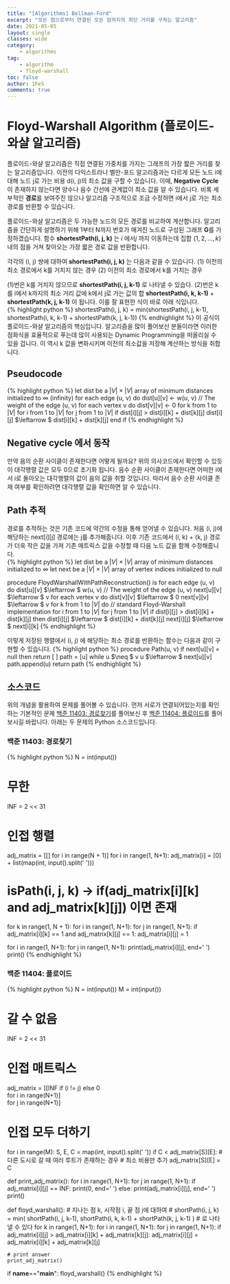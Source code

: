 ```yaml
---
title: "[Algorithms] Bellman-Ford"
excerpt: "모든 점으로부터 연결된 모든 점까지의 최단 거리를 구하는 알고리즘"
date: 2021-05-05
layout: single
classes: wide
category:
    - algorithms
tag:
    - algorithm
    - floyd-warshall
toc: false
author: 1FeS
comments: true
---
```


# Floyd-Warshall Algorithm (플로이드-와샬 알고리즘)

플로이드-와샬 알고리즘은 직접 연결된 가중치를 가지는 그래프의 가장 짧은 거리를 찾는 알고리즘입니다. 이전의 다익스트라나 벨만-포드 알고리즘과는 다르게 모든 노드 i에 대해 노드 j로 가는 비용 d(i, j)의 최소 값을 구할 수 있습니다. 이때, **Negative Cycle** 이 존재하지 않는다면 양수나 음수 간선에 관계없이 최소 값을 알 수 있습니다. 비록 세부적인 **경로**를 보여주진 않으나 알고리즘 구조적으로 조금 수정하면 i에서 j로 가는 최소 경로를 반환할 수 있습니다.  
  
플로이드-와샬 알고리즘은 두 가능한 노드의 모든 경로를 비교하여 계산합니다. 알고리즘을 간단하게 설명하기 위해 1부터 N까지 번호가 매겨진 노드로 구성된 그래프 **G**를 가정하겠습니다. 함수 **shortestPath(i, j, k)** 는 $i$ 에서$j$ 까지 이동하는데 집합 $\left \{ 1, 2, ..., k \right \}$ 내의 점을 거쳐 찾아오는 가장 짧은 경로 값을 반환합니다.  
  
각각의 (i, j) 쌍에 대하여 **shortestPath(i, j, k)** 는 다음과 같을 수 있습니다.
(1) 이전의 최소 경로에서 k를 거치지 않는 경우
(2) 이전의 최소 경로에서 k를 거치는 경우

(1)번은 k를 거치지 않으므로 **shortestPath(i, j, k-1)** 로 나타낼 수 있습다. (2)번은 k를 i에서 k까지의 최소 거리 값에 k에서 j로 가는 값의 합 **shortestPath(i, k, k-1)** + **shortestPath(k, j, k-1)** 이 됩니다. 이를 잘 표현한 식이 바로 아래 식입니다.  
{% highlight python %}
shortestPath(i, j, k) = min(shortestPath(i, j, k-1), shortestPath(i, k, k-1) + shortestPath(k, j, k-1))
{% endhighlight %}
이 공식이 플로이드-와샬 알고리즘의 핵심입니다. 알고리즘을 많이 풀어보신 분들이라면 이러한 점화식을 효율적으로 푸는데 많이 사용되는 Dynamic Programming을 떠올리실 수 있을 겁니다. 이 역시 k 값을 변화시키며 이전의 최소값을 저장해 계산하는 방식을 취합니다.

## Pseudocode
{% highlight python %}
let dist be a $\left | V \right | \times  \left | V \right |$ array of minimum distances initialized to $\infty$ (infinity)
for each edge (u, v) do
    dist\[u]\[v] ← w(u, v)  // The weight of the edge (u, v)
for each vertex v do
    dist\[v]\[v] ← 0
for k from 1 to $\left | V \right |$
    for i from 1 to $\left | V \right |$
        for j from 1 to $\left | V \right |$
            if dist\[i]\[j] > dist\[i]\[k] + dist\[k]\[j] 
                dist\[i]\[j] $\leftarrow $ dist\[i]\[k] + dist\[k]\[j]
            end if
{% endhighlight %}

## Negative cycle 에서 동작
만약 음의 순환 사이클이 존재한다면 어떻게 될까요? 위의 의사코드에서 확인할 수 있듯이 대각행렬 값은 모두 0으로 초기화 됩니다. 음수 순환 사이클이 존재한다면 어떠한 i에서 i로 돌아오는 대각행렬의 값이 음의 값을 취할 것입니다. 따라서 음수 순환 사이클 존재 여부를 확인하려면 대각행렬 값을 확인하면 알 수 있습니다.
  
## Path 추적
경로를 추적하는 것은 기존 코드에 약간의 수정을 통해 얻어낼 수 있습니다. 처음 (i, j)에 해당하는 next\[i]\[j] 경로에는 j를 추가해줍니다. 이후 기존 코드에서 (i, k) + (k, j) 경로가 더욱 작은 값을 가져 기존 매트릭스 값을 수정할 때 다음 노드 값을 함께 수정해줍니다.  
{% highlight python %}
let dist be a $\left | V \right | \times  \left | V \right |$ array of minimum distances initialized to $\infty$
let next be a $\left | V \right | \times  \left | V \right |$ array of vertex indices initialized to null

procedure FloydWarshallWithPathReconstruction() is
    for each edge (u, v) do
        dist\[u]\[v] $\leftarrow $ w(u, v)  // The weight of the edge (u, v)
        next\[u]\[v] $\leftarrow $ v
    for each vertex v do
        dist\[v]\[v] $\leftarrow $ 0
        next\[v]\[v] $\leftarrow $ v
    for k from 1 to $\left | V \right |$ do // standard Floyd-Warshall implementation
        for i from 1 to $\left | V \right |$
            for j from 1 to $\left | V \right |$
                if dist\[i]\[j] > dist\[i]\[k] + dist\[k]\[j] then
                    dist\[i]\[j] $\leftarrow $ dist\[i]\[k] + dist\[k]\[j]
                    next\[i]\[j] $\leftarrow $ next\[i]\[k]
{% endhighlight %}

이렇게 저장된 행렬에서 (i, j) 에 해당하는 최소 경로를 반환하는 함수는 다음과 같이 구현할 수 있습니다.
{% highlight python %}
procedure Path(u, v)
    if next[u][v] = null then
        return [ ]
    path = [u]
    while u $\neq $ v
        u $\leftarrow $ next[u][v]
        path.append(u)
    return path
{% endhighlight %}

## 소스코드
위의 개념을 활용하여 문제를 풀어볼 수 있습니다. 먼저 서로가 연결되어있는지를 확인하는 기본적인 문제 [백준 11403: 경로찾기](https://www.acmicpc.net/problem/11403)를 풀어보신 후 [백준 11404: 플로이드](https://www.acmicpc.net/problem/11404)를 풀어보시길 바랍니다. 아래는 두 문제의 Python 소스코드입니다.

### 백준 11403: 경로찾기
{% highlight python %}
N = int(input())

# 무한
INF = 2 << 31

# 인접 행렬
adj_matrix = [[] for i in range(N + 1)]
for i in range(1, N+1):
    adj_matrix[i] = [0] + list(map(int, input().split(' ')))


# isPath(i, j, k) -> if(adj_matrix[i][k] and adj_matrix[k][j]) 이면 존재
for k in range(1, N + 1):
    for i in range(1, N+1):
        for j in range(1, N+1):
            if adj_matrix[i][k] == 1 and adj_matrix[k][j] == 1:
                adj_matrix[i][j] = 1

for i in range(1, N+1):
    for j in range(1, N+1):
        print(adj_matrix[i][j], end=' ')
    print()
{% endhighlight %}

### 백준 11404: 플로이드
{% highlight python %}
N = int(input())
M = int(input())

# 갈 수 없음
INF = 2 << 31

# 인접 매트릭스
adj_matrix = [[INF if (i != j) else 0\
               for i in range(N+1)] \
              for j in range(N+1)]

# 인접 모두 더하기
for i in range(M):
    S, E, C = map(int, input().split(' '))
    if C < adj_matrix[S][E]:
        # 다른 도시로 갈 때 여러 루트가 존재하는 경우
        # 최소 비용만 추가
        adj_matrix[S][E] = C

def print_adj_matrix():
    for i in range(1, N+1):
        for j in range(1, N+1):
            if adj_matrix[i][j] == INF:
                print(0, end=' ')
            else:
                print(adj_matrix[i][j], end=' ')
        print()

def floyd_warshall():
    # 지나는 점 k, 시작점 i, 끝 점 j에 대하여
    # shortPath(i, j, k) = min( shortPath(i, j, k-1), shortPath(i, k, k-1) + shortPath(k, j, k-1) )
    # 로 나타낼 수 있다
    for k in range(1, N+1):
        for i in range(1, N+1):
            for j in range(1, N+1):
                if adj_matrix[i][j] > adj_matrix[i][k] + adj_matrix[k][j]:
                    adj_matrix[i][j] = adj_matrix[i][k] + adj_matrix[k][j]

    # print answer
    print_adj_matrix()

if __name__=="__main__":
    floyd_warshall()
{% endhighlight %}